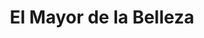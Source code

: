 ---
title: "El Mayor de la Belleza"
url: /puerto-la-cruz/el-mayor-de-la-belleza/
shop: cosméticos
---